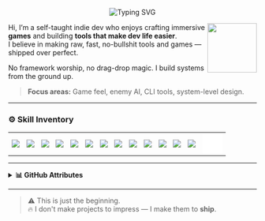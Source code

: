 <!-- Animated Intro Header -->
<p align="center">
  <img src="https://readme-typing-svg.demolab.com?font=open+sans&size=22&duration=3000&pause=1000&color=5EF6FF&center=true&vCenter=true&width=800&lines=Hey%2C+I'm+Dharshik+%F0%9F%91%8B;Game+Dev+%7C+Systems+Programmer+%7C+Tools+Engineer;Building+Games+%2B+Custom+Devtools+From+Scratch" alt="Typing SVG" />
</p>

  <img align="right" src="https://media4.giphy.com/media/v1.Y2lkPTc5MGI3NjExMG54bDJkYWJ3b3k0ODg5MGdoOWp5OW9tYjFnazgzMGVmN3FwYXUzZCZlcD12MV9pbnRlcm5hbF9naWZfYnlfaWQmY3Q9cw/e8vLgKW80EBxLjRWZw/giphy.gif" height="100" width="100"/></a>

Hi, I’m a self-taught indie dev who enjoys crafting immersive **games** and building **tools that make dev life easier**.  
I believe in making raw, fast, no-bullshit tools and games — shipped over perfect.

No framework worship, no drag-drop magic. I build systems from the ground up.
> **Focus areas:** Game feel, enemy AI, CLI tools, system-level design.

---

### ⚙️ Skill Inventory
<table align="center">
  <tr>
    <td align="center" border=123>
  <img align="center" width="40px" src="https://cdn.jsdelivr.net/gh/devicons/devicon/icons/c/c-original.svg" style="padding-right:10px;" />
  <img align="center" width="40px" src="https://cdn.jsdelivr.net/gh/devicons/devicon/icons/csharp/csharp-original.svg" style="padding-right:10px;" />
  <img align="center" width="40px" src="https://cdn.jsdelivr.net/gh/devicons/devicon/icons/python/python-original.svg" style="padding-right:10px;" />
  <img align="center" width="40px" src="https://cdn.jsdelivr.net/gh/devicons/devicon/icons/java/java-original.svg" style="padding-right:10px;" />
  <img align="center" width="40px" src="https://cdn.jsdelivr.net/gh/devicons/devicon/icons/unity/unity-original.svg" style="padding-right:10px;" />
  <img align="center" width="40px" src="https://cdn.jsdelivr.net/gh/devicons/devicon/icons/blender/blender-original.svg" style="padding-right:10px;" />
  <img align="center" width="40px" src="https://cdn.jsdelivr.net/gh/devicons/devicon/icons/git/git-original.svg" style="padding-right:10px;" />
  <img align="center" width="40px" src="https://user-images.githubusercontent.com/3369400/139447912-e0f43f33-6d9f-45f8-be46-2df5bbc91289.png" style="padding-right:10px;" />
  <img align="center" width="40px" src="https://cdn.jsdelivr.net/gh/devicons/devicon/icons/visualstudio/visualstudio-original.svg" style="padding-right:10px;" />
  <img align="center" width="40px" src="https://cdn.jsdelivr.net/gh/devicons/devicon/icons/clion/clion-original.svg" style="padding-right:10px;" />
  <img align="center" width="40px" src="https://cdn.jsdelivr.net/gh/devicons/devicon/icons/gcc/gcc-original.svg" style="padding-right:10px;" />
  <img align="center" width="40px" src="https://cdn.jsdelivr.net/gh/devicons/devicon/icons/mongodb/mongodb-original.svg" style="padding-right:10px;" />
  <img align="center" width="40px" src="https://cdn.jsdelivr.net/gh/devicons/devicon/icons/azure/azure-original.svg" style="padding-right:10px;" />
  <img align="center" alt="Terminal" width="40px" src="./img/terminal-dark.svg" />
    </td>
  </tr>
</table>

---

<details>
    <summary><b>📊 GitHub Attributes</b></summary>
<p align="center">
  <img src="https://raw.githubusercontent.com/Kisetsu15/Kisetsu15/refs/heads/output/output.png">
  <img src="https://github-readme-stats.vercel.app/api?username=Kisetsu15&show_icons=true&count_private=true&rank_icon=github&hide_border=true&theme=dark&icon_color=d6d0d0&title_color=d6d0d0&text_color=d6d0d0&ring_color=205EB3&custom_title=Stats" />
  <img src="https://nirzak-streak-stats.vercel.app/?user=Kisetsu15&theme=dark&hide_border=true&text_color=d6d0d0&ring=5EF6FF&currStreakLabel=205EB3&fire=205EB3" />
</p>
</details>

---

> ⚠️ This is just the beginning.  
> 🔥 I don't make projects to impress — I make them to **ship**.

